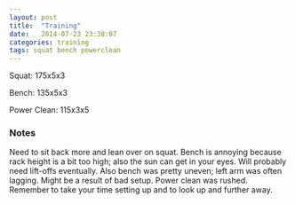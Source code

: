```yaml
---
layout: post
title:  "Training"
date:   2014-07-23 23:38:07
categories: training
tags: squat bench powerclean
---
```


Squat:          175x5x3

Bench:          135x5x3

Power Clean:    115x3x5

### Notes

Need to sit back more and lean over on squat. Bench is annoying because rack
height is a bit too high; also the sun can get in your eyes. Will probably need
lift-offs eventually. Also bench was pretty uneven; left arm was often lagging.
Might be a result of bad setup. Power clean was rushed. Remember to take your
time setting up and to look up and further away.
